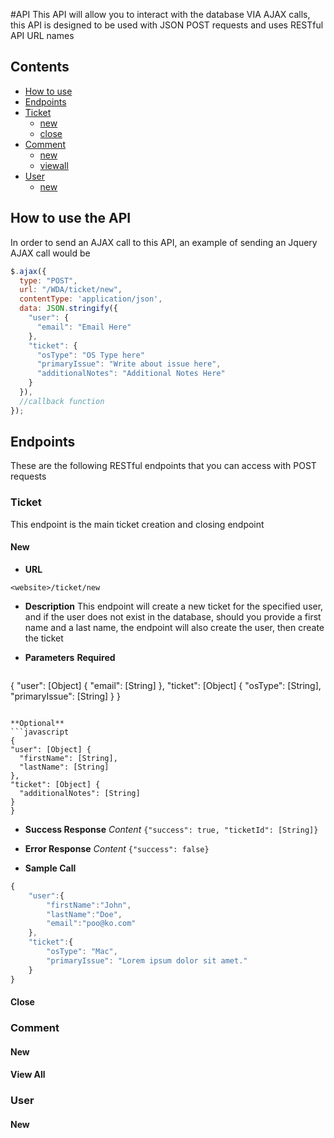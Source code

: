 #API
This API will allow you to interact with the database VIA AJAX calls,
this API is designed to be used with JSON POST requests and uses RESTful API
URL names

## Contents
* [How to use](https://github.com/chloe747/WDA/tree/feature/REST-API/API#how-to-use-the-api)
* [Endpoints](https://github.com/chloe747/WDA/tree/feature/REST-API/API#endpoints)
* [Ticket](https://github.com/chloe747/WDA/tree/feature/REST-API/API#ticket)
  * [new](https://github.com/chloe747/WDA/tree/feature/REST-API/API#new)
  * [close](https://github.com/chloe747/WDA/tree/feature/REST-API/API#close)
* [Comment](https://github.com/chloe747/WDA/tree/feature/REST-API/API#comment)
  * [new](https://github.com/chloe747/WDA/tree/feature/REST-API/API#new-1)
  * [viewall](https://github.com/chloe747/WDA/tree/feature/REST-API/API#view-all)
* [User](https://github.com/chloe747/WDA/tree/feature/REST-API/API#user)
  * [new](https://github.com/chloe747/WDA/tree/feature/REST-API/API#new-2)

## How to use the API
In order to send an AJAX call to this API, an example of sending an Jquery AJAX
call would be
```javascript
$.ajax({
  type: "POST",
  url: "/WDA/ticket/new",
  contentType: 'application/json',
  data: JSON.stringify({
    "user": {
      "email": "Email Here"
    },
    "ticket": {
      "osType": "OS Type here"
      "primaryIssue": "Write about issue here",
      "additionalNotes": "Additional Notes Here"
    }
  }),
  //callback function
});
```

## Endpoints
These are the following RESTful endpoints that you can access with POST requests
### Ticket
This endpoint is the main ticket creation and closing endpoint
#### New
* **URL**
```
<website>/ticket/new
```

* **Description**
This endpoint will create a new ticket for the specified user, and if the user
does not exist in the database, should you provide a first name and a last
name, the endpoint will also create the user, then create the ticket

* **Parameters**
  **Required**
  ```javascript
{
  "user": [Object] {
    "email": [String]
  },
  "ticket": [Object] {
    "osType": [String],
    "primaryIssue": [String]
  }
}
  ```

  **Optional**
  ```javascript
{
  "user": [Object] {
    "firstName": [String],
    "lastName": [String]
  },
  "ticket": [Object] {
    "additionalNotes": [String]
  }
}
  ```

* **Success Response**
  *Content* `{"success": true, "ticketId": [String]}`

* **Error Response**
  *Content* `{"success": false}`

* **Sample Call**
```javascript
{
    "user":{
        "firstName":"John",
        "lastName":"Doe",
        "email":"poo@ko.com"
    },
    "ticket":{
        "osType": "Mac",
        "primaryIssue": "Lorem ipsum dolor sit amet."
    }
}
```
#### Close
### Comment
#### New
#### View All
### User
#### New
